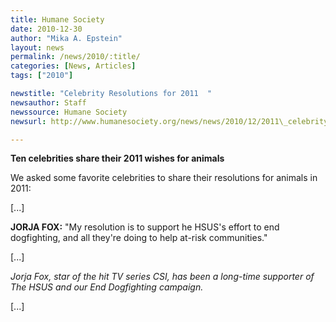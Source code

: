```yaml
---
title: Humane Society
date: 2010-12-30
author: "Mika A. Epstein"
layout: news
permalink: /news/2010/:title/
categories: [News, Articles]
tags: ["2010"]

newstitle: "Celebrity Resolutions for 2011  "
newsauthor: Staff  
newssource: Humane Society  
newsurl: http://www.humanesociety.org/news/news/2010/12/2011\_celebrity\_resolutions.html  

---
```


**Ten celebrities share their 2011 wishes for animals**

We asked some favorite celebrities to share their resolutions for animals in 2011:

[...]

**JORJA FOX:** "My resolution is to support he HSUS's effort to end dogfighting, and all they're doing to help at-risk communities."

[...]

*Jorja Fox, star of the hit TV series CSI, has been a long-time supporter of The HSUS and our End Dogfighting campaign.*

[...]

